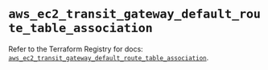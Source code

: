 # `aws_ec2_transit_gateway_default_route_table_association`

Refer to the Terraform Registry for docs: [`aws_ec2_transit_gateway_default_route_table_association`](https://registry.terraform.io/providers/hashicorp/aws/5.100.0/docs/resources/ec2_transit_gateway_default_route_table_association).

